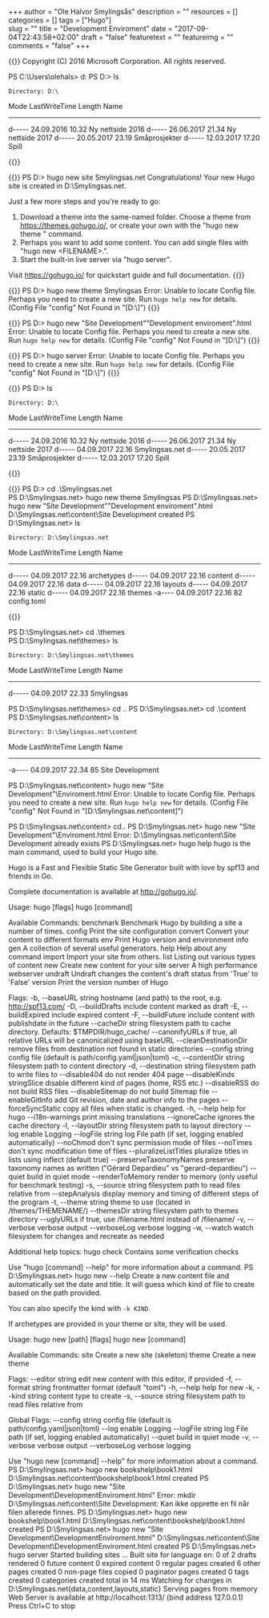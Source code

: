 +++
author = "Ole Halvor Smylingsås"
description = ""
resources = []
categories = []
tags = ["Hugo"]  
slug = ""
title = "Development Enviroment"
date = "2017-09-04T22:43:58+02:00"
draft = "false"
featuretext = ""
featureimg = ""
comments = "false"
+++

{{<highlight html>}}
Copyright (C) 2016 Microsoft Corporation. All rights reserved.

PS C:\Users\olehals> d:
PS D:\> ls


    Directory: D:\


Mode                LastWriteTime         Length Name
----                -------------         ------ ----
d-----       24.09.2016     10.32                Ny nettside 2016
d-----       26.06.2017     21.34                Ny nettside 2017
d-----       20.05.2017     23.19                Småprosjekter
d-----       12.03.2017     17.20                Spill

{{</highlight>}}

{{<highlight html>}}
PS D:\> hugo new site Smylingsas.net
Congratulations! Your new Hugo site is created in D:\Smylingsas.net.

Just a few more steps and you're ready to go:

1. Download a theme into the same-named folder.
   Choose a theme from https://themes.gohugo.io/, or
   create your own with the "hugo new theme <THEMENAME>" command.
2. Perhaps you want to add some content. You can add single files
   with "hugo new <SECTIONNAME>\<FILENAME>.<FORMAT>".
3. Start the built-in live server via "hugo server".

Visit https://gohugo.io/ for quickstart guide and full documentation.
{{</highlight>}}

{{<highlight html>}}
PS D:\> hugo new theme Smylingsas
Error: Unable to locate Config file. Perhaps you need to create a new site.
       Run `hugo help new` for details. (Config File "config" Not Found in "[D:\\]")
{{</highlight>}}

{{<highlight html>}}
PS D:\> hugo new "Site Development"\"Development enviroment".html
Error: Unable to locate Config file. Perhaps you need to create a new site.
       Run `hugo help new` for details. (Config File "config" Not Found in "[D:\\]")
{{</highlight>}}

{{<highlight html>}}
PS D:\> hugo server
Error: Unable to locate Config file. Perhaps you need to create a new site.
       Run `hugo help new` for details. (Config File "config" Not Found in "[D:\\]")
{{</highlight>}}

{{<highlight html>}}
PS D:\> ls


    Directory: D:\


Mode                LastWriteTime         Length Name
----                -------------         ------ ----
d-----       24.09.2016     10.32                Ny nettside 2016
d-----       26.06.2017     21.34                Ny nettside 2017
d-----       04.09.2017     22.16                Smylingsas.net
d-----       20.05.2017     23.19                Småprosjekter
d-----       12.03.2017     17.20                Spill

{{</highlight>}}

{{<highlight html>}}
PS D:\> cd .\Smylingsas.net\
PS D:\Smylingsas.net> hugo new theme Smylingsas
PS D:\Smylingsas.net> hugo new "Site Development"\"Development enviroment".html
D:\Smylingsas.net\content\Site Development created
PS D:\Smylingsas.net> ls


    Directory: D:\Smylingsas.net


Mode                LastWriteTime         Length Name
----                -------------         ------ ----
d-----       04.09.2017     22.16                archetypes
d-----       04.09.2017     22.16                content
d-----       04.09.2017     22.16                data
d-----       04.09.2017     22.16                layouts
d-----       04.09.2017     22.16                static
d-----       04.09.2017     22.16                themes
-a----       04.09.2017     22.16             82 config.toml

{{</highlight>}}

PS D:\Smylingsas.net> cd .\themes\
PS D:\Smylingsas.net\themes> ls


    Directory: D:\Smylingsas.net\themes


Mode                LastWriteTime         Length Name
----                -------------         ------ ----
d-----       04.09.2017     22.33                Smylingsas


PS D:\Smylingsas.net\themes> cd ..
PS D:\Smylingsas.net> cd .\content\
PS D:\Smylingsas.net\content> ls


    Directory: D:\Smylingsas.net\content


Mode                LastWriteTime         Length Name
----                -------------         ------ ----
-a----       04.09.2017     22.34             85 Site Development


PS D:\Smylingsas.net\content> hugo new "Site Development"\Enviroment.html
Error: Unable to locate Config file. Perhaps you need to create a new site.
       Run `hugo help new` for details. (Config File "config" Not Found in "[D:\\Smylingsas.net\\content]")

PS D:\Smylingsas.net\content> cd..
PS D:\Smylingsas.net> hugo new "Site Development"\Enviroment.html
Error: D:\Smylingsas.net\content\Site Development already exists
PS D:\Smylingsas.net> hugo help
hugo is the main command, used to build your Hugo site.

Hugo is a Fast and Flexible Static Site Generator
built with love by spf13 and friends in Go.

Complete documentation is available at http://gohugo.io/.

Usage:
  hugo [flags]
  hugo [command]

Available Commands:
  benchmark   Benchmark Hugo by building a site a number of times.
  config      Print the site configuration
  convert     Convert your content to different formats
  env         Print Hugo version and environment info
  gen         A collection of several useful generators.
  help        Help about any command
  import      Import your site from others.
  list        Listing out various types of content
  new         Create new content for your site
  server      A high performance webserver
  undraft     Undraft changes the content's draft status from 'True' to 'False'
  version     Print the version number of Hugo

Flags:
  -b, --baseURL string             hostname (and path) to the root, e.g. http://spf13.com/
  -D, --buildDrafts                include content marked as draft
  -E, --buildExpired               include expired content
  -F, --buildFuture                include content with publishdate in the future
      --cacheDir string            filesystem path to cache directory. Defaults: $TMPDIR/hugo_cache/
      --canonifyURLs               if true, all relative URLs will be canonicalized using baseURL
      --cleanDestinationDir        remove files from destination not found in static directories
      --config string              config file (default is path/config.yaml|json|toml)
  -c, --contentDir string          filesystem path to content directory
  -d, --destination string         filesystem path to write files to
      --disable404                 do not render 404 page
      --disableKinds stringSlice   disable different kind of pages (home, RSS etc.)
      --disableRSS                 do not build RSS files
      --disableSitemap             do not build Sitemap file
      --enableGitInfo              add Git revision, date and author info to the pages
      --forceSyncStatic            copy all files when static is changed.
  -h, --help                       help for hugo
      --i18n-warnings              print missing translations
      --ignoreCache                ignores the cache directory
  -l, --layoutDir string           filesystem path to layout directory
      --log                        enable Logging
      --logFile string             log File path (if set, logging enabled automatically)
      --noChmod                    don't sync permission mode of files
      --noTimes                    don't sync modification time of files
      --pluralizeListTitles        pluralize titles in lists using inflect (default true)
      --preserveTaxonomyNames      preserve taxonomy names as written ("Gérard Depardieu" vs "gerard-depardieu")
      --quiet                      build in quiet mode
      --renderToMemory             render to memory (only useful for benchmark testing)
  -s, --source string              filesystem path to read files relative from
      --stepAnalysis               display memory and timing of different steps of the program
  -t, --theme string               theme to use (located in /themes/THEMENAME/)
      --themesDir string           filesystem path to themes directory
      --uglyURLs                   if true, use /filename.html instead of /filename/
  -v, --verbose                    verbose output
      --verboseLog                 verbose logging
  -w, --watch                      watch filesystem for changes and recreate as needed

Additional help topics:
  hugo check     Contains some verification checks

Use "hugo [command] --help" for more information about a command.
PS D:\Smylingsas.net> hugo new --help
Create a new content file and automatically set the date and title.
It will guess which kind of file to create based on the path provided.

You can also specify the kind with `-k KIND`.

If archetypes are provided in your theme or site, they will be used.

Usage:
  hugo new [path] [flags]
  hugo new [command]

Available Commands:
  site        Create a new site (skeleton)
  theme       Create a new theme

Flags:
      --editor string   edit new content with this editor, if provided
  -f, --format string   frontmatter format (default "toml")
  -h, --help            help for new
  -k, --kind string     content type to create
  -s, --source string   filesystem path to read files relative from

Global Flags:
      --config string    config file (default is path/config.yaml|json|toml)
      --log              enable Logging
      --logFile string   log File path (if set, logging enabled automatically)
      --quiet            build in quiet mode
  -v, --verbose          verbose output
      --verboseLog       verbose logging

Use "hugo new [command] --help" for more information about a command.
PS D:\Smylingsas.net> hugo new bookshelp\book1.html
D:\Smylingsas.net\content\bookshelp\book1.html created
PS D:\Smylingsas.net> hugo new "Site Development\DevelopmentEnviroment.html"
Error: mkdir D:\Smylingsas.net\content\Site Development\: Kan ikke opprette en fil når filen allerede finnes.
PS D:\Smylingsas.net> hugo new bookshelp\book1.html
D:\Smylingsas.net\content\bookshelp\book1.html created
PS D:\Smylingsas.net> hugo new "Site Development\DevelopmentEnviroment.html"
D:\Smylingsas.net\content\Site Development\DevelopmentEnviroment.html created
PS D:\Smylingsas.net> hugo server
Started building sites ...
Built site for language en:
0 of 2 drafts rendered
0 future content
0 expired content
0 regular pages created
6 other pages created
0 non-page files copied
0 paginator pages created
0 tags created
0 categories created
total in 14 ms
Watching for changes in D:\Smylingsas.net\{data,content,layouts,static}
Serving pages from memory
Web Server is available at http://localhost:1313/ (bind address 127.0.0.1)
Press Ctrl+C to stop
